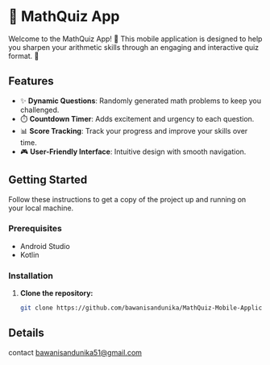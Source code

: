 # 📱 MathQuiz App

Welcome to the MathQuiz App! 🎉 This mobile application is designed to help you sharpen your arithmetic skills through an engaging and interactive quiz format. 🧠

## Features
- ✨ **Dynamic Questions**: Randomly generated math problems to keep you challenged.
- ⏱️ **Countdown Timer**: Adds excitement and urgency to each question.
- 📊 **Score Tracking**: Track your progress and improve your skills over time.
- 🎮 **User-Friendly Interface**: Intuitive design with smooth navigation.


## Getting Started
Follow these instructions to get a copy of the project up and running on your local machine.

### Prerequisites
- Android Studio
- Kotlin

### Installation
1. **Clone the repository:**
   ```bash
   git clone https://github.com/bawanisandunika/MathQuiz-Mobile-Application

## Details 
contact bawanisandunika51@gmail.com
